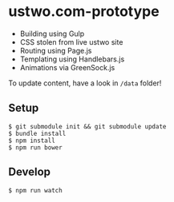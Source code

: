 # ustwo.com-prototype

  * Building using Gulp
  * CSS stolen from live ustwo site
  * Routing using Page.js
  * Templating using Handlebars.js
  * Animations via GreenSock.js

To update content, have a look in `/data` folder!

## Setup

    $ git submodule init && git submodule update
    $ bundle install
    $ npm install
    $ npm run bower

## Develop

    $ npm run watch
